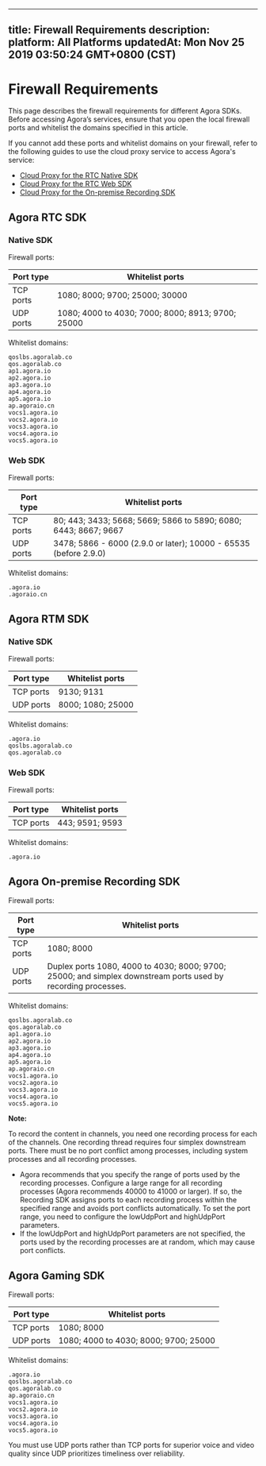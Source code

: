 
---
title: Firewall Requirements
description: 
platform: All Platforms
updatedAt: Mon Nov 25 2019 03:50:24 GMT+0800 (CST)
---
# Firewall Requirements
This page describes the firewall requirements for different Agora SDKs. Before accessing Agora’s services, ensure that you open the local firewall ports and whitelist the domains specified in this article.

If you cannot add these ports and whitelist domains on your firewall, refer to the following guides to use the cloud proxy service to access Agora's service:
- [Cloud Proxy for the RTC Native SDK](../../en/Agora%20Platform/cloudproxy_native.md)
- [Cloud Proxy for the RTC Web SDK](../../en/Agora%20Platform/cloud_proxy_web.md)
- [Cloud Proxy for the On-premise Recording SDK](../../en/Agora%20Platform/cloudproxy_recording.md)

## Agora RTC SDK

### Native SDK

Firewall ports:

| Port type | Whitelist ports                                       |
| ---------- | ------------------------------------------------ |
| TCP ports   | 1080; 8000; 9700; 25000; 30000                   |
| UDP ports   | 1080; 4000 to 4030; 7000; 8000; 8913; 9700; 25000 |

Whitelist domains:

```
qoslbs.agoralab.co
qos.agoralab.co
ap1.agora.io
ap2.agora.io
ap3.agora.io
ap4.agora.io
ap5.agora.io
ap.agoraio.cn
vocs1.agora.io
vocs2.agora.io
vocs3.agora.io
vocs4.agora.io
vocs5.agora.io
```

### Web SDK

Firewall ports:

| Port type | Whitelist ports                                       |
| -------- | ------------------------------------------------------------ |
| TCP ports | 80; 443; 3433; 5668; 5669; 5866 to 5890; 6080; 6443; 8667; 9667 |
| UDP ports | 3478; 5866 - 6000 (2.9.0 or later); 10000 - 65535 (before 2.9.0)            |

Whitelist domains:

```
.agora.io
.agoraio.cn
```

## Agora RTM SDK

### Native SDK

Firewall ports:

| Port type | Whitelist ports                                       |
| -------------- | ----------------- |
| TCP ports       | 9130; 9131        |
| UDP ports       | 8000; 1080; 25000 |

Whitelist domains:

```
.agora.io
qoslbs.agoralab.co
qos.agoralab.co
```

### Web SDK

Firewall ports:

| Port type | Whitelist ports                                       |
| -------- | ---------- |
| TCP ports | 443; 9591; 9593        |

Whitelist domains:

```
.agora.io
```



## Agora On-premise Recording SDK

Firewall ports:

| Port type | Whitelist ports                                       |
| -------- | ------------------------------------------------------------ |
| TCP ports | 1080; 8000                                                   |
| UDP ports | Duplex ports 1080, 4000 to 4030; 8000; 9700; 25000; and simplex downstream ports used by recording processes. |

Whitelist domains:

```
qoslbs.agoralab.co
qos.agoralab.co
ap1.agora.io
ap2.agora.io
ap3.agora.io
ap4.agora.io
ap5.agora.io
ap.agoraio.cn
vocs1.agora.io
vocs2.agora.io
vocs3.agora.io
vocs4.agora.io
vocs5.agora.io
```

**Note:**

To record the content in channels, you need one recording process for each of the channels. One recording thread requires four simplex downstream ports. There must be no port conflict among processes, including system processes and all recording processes.

- Agora recommends that you specify the range of ports used by the recording processes. Configure a large range for all recording processes (Agora recommends 40000 to 41000 or larger). If so, the Recording SDK assigns ports to each recording process within the specified range and avoids port conflicts automatically. To set the port range, you need to configure the lowUdpPort and highUdpPort parameters.
- If the lowUdpPort and highUdpPort parameters are not specified, the ports used by the recording processes are at random, which may cause port conflicts.

## Agora Gaming SDK

Firewall ports:

| Port type | Whitelist ports                                       |
| -------- | ------------------------------------ |
| TCP ports | 1080; 8000                           |
| UDP ports | 1080; 4000 to 4030; 8000; 9700; 25000 |

Whitelist domains:

```
.agora.io
qoslbs.agoralab.co
qos.agoralab.co
ap.agoraio.cn
vocs1.agora.io
vocs2.agora.io
vocs3.agora.io
vocs4.agora.io
vocs5.agora.io
```

You must use UDP ports rather than TCP ports for superior voice and video quality since UDP prioritizes timeliness over reliability.
